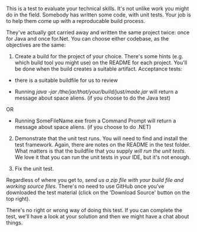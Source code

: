 This is a test to evaluate your technical skills.  It's not unlike work you might do in the field.  Somebody has written some code, with unit tests.  Your job is to help them come up with a reproducable build process.

They've actually got carried away and written the same project twice: once for Java and once for.Net.  You can choose either codebase, as the objectives are the same:

1) Create a build for the project of your choice.  There's some hints (e.g. which build tool you might use) on the README for each project.  You'll be done when the build creates a suitable artifact.  Acceptance tests:

  * there is a suitable buildfile for us to review

  * Running *java -jar /the/jar/that/your/build/just/made.jar* will return a message about space aliens. (if you choose to do the Java test)

OR

  * Running SomeFileName.exe from a Command Prompt will return a message about space aliens. (if you choose to do .NET)

2) Demonstrate that the unit test runs.  You will need to find and install the test framework. Again, there are notes on the README in the test folder.  What matters is that the buildfile that you supply *will run the unit tests*.  We love it that you can run the unit tests in your IDE, but it's not enough.

3) Fix the unit test.

Regardless of where you get to, *send us a zip file with your build file and working source files*.  There's no need to use GitHub once you've downloaded the test material (click on the 'Download Source' button on the top right).

There's no right or wrong way of doing this test.  If you can complete the test, we'll have a look at your solution and then we might have a chat about things.
